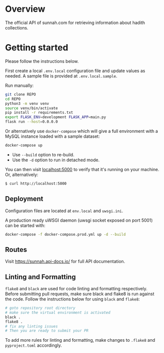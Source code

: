 # Overview

The official API of sunnah.com for retrieving information about hadith collections. 

# Getting started

Please follow the instructions below.

First create a local `.env.local` configuration file and update values as needed.
A sample file is provided at `.env.local.sample`.

Run manually:
```bash
git clone REPO
cd REPO
python3 -m venv venv
source venv/bin/activate
pip install -r requirements.txt
export FLASK_ENV=development FLASK_APP=main.py
flask run --host=0.0.0.0
```

Or alternatively use `docker-compose` which will give a full environment with a MySQL instance loaded with a sample dataset:

```bash
docker-compose up
```

* Use `--build` option to re-build.
* Use the `-d` option to run in detached mode.

You can then visit [localhost:5000](http://localhost:5000) to verify that it's running on your machine. Or, alternatively:

```bash
$ curl http://localhost:5000
```

## Deployment

Configuration files are located at `env.local` and `uwsgi.ini`.

A production ready uWSGI daemon (uwsgi socket exposed on port 5001) can be started with:

```bash
docker-compose -f docker-compose.prod.yml up -d --build
```

## Routes

Visit https://sunnah.api-docs.io/ for full API documentation.

## Linting and Formatting

`flake8` and `black` are used for code linting and formatting respectively. Before submitting pull requests, make sure black and flake8 is run against the code. Follow the instructions below for using `black` and `flake8`:

```sh
# goto repository root directory
# make sure the virtual environment is activated
black .
flake8 .
# fix any linting issues
# Then you are ready to submit your PR
```

To add more rules for linting and formatting, make changes to `.flake8` and `pyproject.toml` accordingly.
